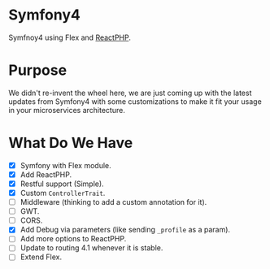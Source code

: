 # Symfony4
Symfnoy4 using Flex and [ReactPHP](https://reactphp.org/).

# Purpose
We didn't re-invent the wheel here, we are just coming up with the latest updates from Symfony4 with some customizations to make it fit your usage in your microservices architecture.

# What Do We Have
* [x] Symfony with Flex module.
* [x] Add ReactPHP.
* [x] Restful support (Simple).
* [x] Custom `ControllerTrait`.
* [ ] Middleware (thinking to add a custom annotation for it).
* [ ] GWT.
* [ ] CORS.
* [x] Add Debug via parameters (like sending `_profile` as a param).
* [ ] Add more options to ReactPHP.
* [ ] Update to routing 4.1 whenever it is stable.
* [ ] Extend Flex.
